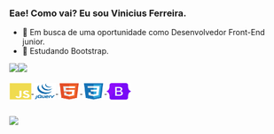 ### Eae! Como vai? Eu sou Vinicius Ferreira.

- 🔭 Em busca de uma oportunidade como Desenvolvedor Front-End junior.
- 🌱 Estudando Bootstrap.

<div>
  <a href="https://github.com/viniciusferreira7">
  <img  height="180em" src="https://github-readme-stats.vercel.app/api?username=viniciusferreira7&show_icons=true&theme=algolia&include_all_commits=true&count_private=true"/><img  height="180em" src="https://github-readme-stats.vercel.app/api/top-langs/?username=viniciusferreira7&layout=compact&langs_count=7&theme=algolia"/>
</div>
  
<div style="display: inline_block"><br>
  <img align="center" alt="Vini-Js" height="30" width="40" src="https://raw.githubusercontent.com/devicons/devicon/master/icons/javascript/javascript-plain.svg">
  <img align="center" alt="Vini-jQ" height="30" width="40" src="https://github.com/devicons/devicon/blob/master/icons/jquery/jquery-plain-wordmark.svg">
  <img align="center" alt="Vini-HTML" height="30" width="40" src="https://raw.githubusercontent.com/devicons/devicon/master/icons/html5/html5-original.svg">
  <img align="center" alt="Vini-CSS" height="30" width="40" src="https://raw.githubusercontent.com/devicons/devicon/master/icons/css3/css3-original.svg">
  <img align="center" alt="Vini-CSS" height="30" width="43" src="https://raw.githubusercontent.com/devicons/devicon/master/icons/bootstrap/bootstrap-original.svg">
</div>
  
  ##
  
<div>  
  <a href="https://www.linkedin.com/in/vinicius-ferreira-84b68b162/" target="_blank"><img src="https://img.shields.io/badge/-LinkedIn-%230077B5?style=for-the-badge&logo=linkedin&logoColor=white" target="_blank"></a> 
</div>

